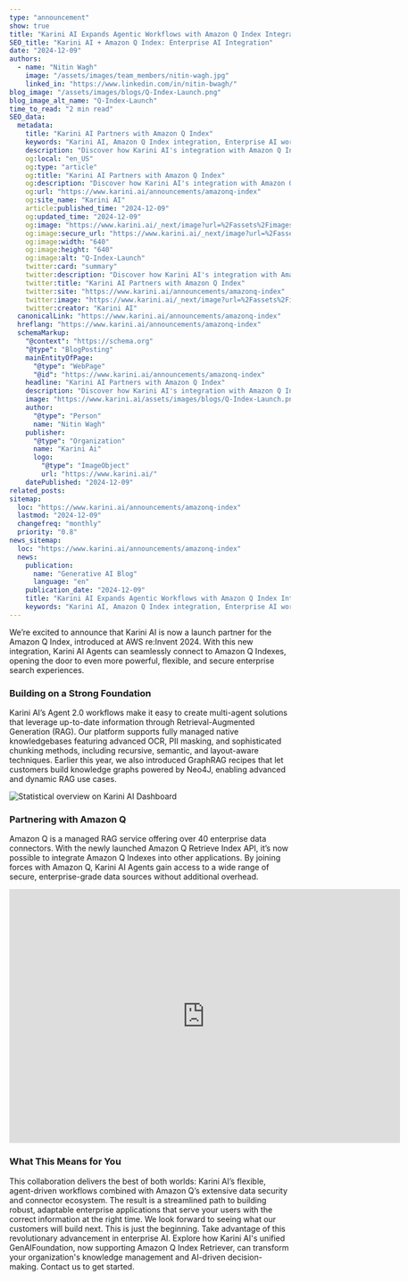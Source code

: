 ```yaml
---
type: "announcement"
show: true
title: "Karini AI Expands Agentic Workflows with Amazon Q Index Integration"
SEO_title: "Karini AI + Amazon Q Index: Enterprise AI Integration"
date: "2024-12-09"
authors:
  - name: "Nitin Wagh"
    image: "/assets/images/team_members/nitin-wagh.jpg"
    linked_in: "https://www.linkedin.com/in/nitin-bwagh/"
blog_image: "/assets/images/blogs/Q-Index-Launch.png"
blog_image_alt_name: "Q-Index-Launch"
time_to_read: "2 min read"
SEO_data:
  metadata:
    title: "Karini AI Partners with Amazon Q Index"
    keywords: "Karini AI, Amazon Q Index integration, Enterprise AI workflows, Retrieval-Augmented Generation (RAG), Enterprise knowledge management, Secure enterprise search"
    description: "Discover how Karini AI's integration with Amazon Q Index enhances enterprise search with advanced RAG workflows, secure connectors, and powerful AI-driven insights."
    og:local: "en_US"
    og:type: "article"
    og:title: "Karini AI Partners with Amazon Q Index"
    og:description: "Discover how Karini AI's integration with Amazon Q Index enhances enterprise search with advanced RAG workflows, secure connectors, and powerful AI-driven insights."
    og:url: "https://www.karini.ai/announcements/amazonq-index"
    og:site_name: "Karini AI"
    article:published_time: "2024-12-09"
    og:updated_time: "2024-12-09"
    og:image: "https://www.karini.ai/_next/image?url=%2Fassets%2Fimages%2Fblogs%2FGenAI_Visibility_with_Karini_AI.png&w=640&q=75"
    og:image:secure_url: "https://www.karini.ai/_next/image?url=%2Fassets%2Fimages%2Fblogs%2FGenAI_Visibility_with_Karini_AI.png&w=640&q=75"
    og:image:width: "640"
    og:image:height: "640"
    og:image:alt: "Q-Index-Launch"
    twitter:card: "summary"
    twitter:description: "Discover how Karini AI's integration with Amazon Q Index enhances enterprise search with advanced RAG workflows, secure connectors, and powerful AI-driven insights."
    twitter:title: "Karini AI Partners with Amazon Q Index"
    twitter:site: "https://www.karini.ai/announcements/amazonq-index"
    twitter:image: "https://www.karini.ai/_next/image?url=%2Fassets%2Fimages%2Fblogs%2FGenAI_Visibility_with_Karini_AI.png&w=640&q=75"
    twitter:creator: "Karini AI"
  canonicalLink: "https://www.karini.ai/announcements/amazonq-index"
  hreflang: "https://www.karini.ai/announcements/amazonq-index"
  schemaMarkup:
    "@context": "https://schema.org"
    "@type": "BlogPosting"
    mainEntityOfPage:
      "@type": "WebPage"
      "@id": "https://www.karini.ai/announcements/amazonq-index"
    headline: "Karini AI Partners with Amazon Q Index"
    description: "Discover how Karini AI's integration with Amazon Q Index enhances enterprise search with advanced RAG workflows, secure connectors, and powerful AI-driven insights."
    image: "https://www.karini.ai/assets/images/blogs/Q-Index-Launch.png"
    author:
      "@type": "Person"
      name: "Nitin Wagh"
    publisher:
      "@type": "Organization"
      name: "Karini Ai"
      logo:
        "@type": "ImageObject"
        url: "https://www.karini.ai/"
    datePublished: "2024-12-09"
related_posts:
sitemap:
  loc: "https://www.karini.ai/announcements/amazonq-index"
  lastmod: "2024-12-09"
  changefreq: "monthly"
  priority: "0.8"
news_sitemap:
  loc: "https://www.karini.ai/announcements/amazonq-index"
  news:
    publication:
      name: "Generative AI Blog"
      language: "en"
    publication_date: "2024-12-09"
    title: "Karini AI Expands Agentic Workflows with Amazon Q Index Integration"
    keywords: "Karini AI, Amazon Q Index integration, Enterprise AI workflows, Retrieval-Augmented Generation (RAG), Enterprise knowledge management, Secure enterprise search"
---
```


We’re excited to announce that Karini AI is now a launch partner for the Amazon Q Index, introduced at AWS re:Invent 2024. With this new integration, Karini AI Agents can seamlessly connect to Amazon Q Indexes, opening the door to even more powerful, flexible, and secure enterprise search experiences.

### Building on a Strong Foundation

Karini AI’s Agent 2.0 workflows make it easy to create multi-agent solutions that leverage up-to-date information through Retrieval-Augmented Generation (RAG). Our platform supports fully managed native knowledgebases featuring advanced OCR, PII masking, and sophisticated chunking methods, including recursive, semantic, and layout-aware techniques. Earlier this year, we also introduced GraphRAG recipes that let customers build knowledge graphs powered by Neo4J, enabling advanced and dynamic RAG use cases.

![Statistical overview on Karini AI Dashboard](/assets/images/blogs/Agent-2.0-fina.gif)

### Partnering with Amazon Q

Amazon Q is a managed RAG service offering over 40 enterprise data connectors. With the newly launched Amazon Q Retrieve Index API, it’s now possible to integrate Amazon Q Indexes into other applications. By joining forces with Amazon Q, Karini AI Agents gain access to a wide range of secure, enterprise-grade data sources without additional overhead.

<iframe width="700" height="455" src="https://www.youtube.com/embed/aKF4XUh65VE?si=cUoldV8rpd5d_bKf&amp;controls=0" title="Part 1: Creating a Knowlegebase" frameborder="0" allow="accelerometer; autoplay; clipboard-write; encrypted-media; gyroscope; picture-in-picture; web-share" referrerpolicy="strict-origin-when-cross-origin" allowfullscreen></iframe>

### What This Means for You

This collaboration delivers the best of both worlds: Karini AI’s flexible, agent-driven workflows combined with Amazon Q’s extensive data security and connector ecosystem. The result is a streamlined path to building robust, adaptable enterprise applications that serve your users with the correct information at the right time.
We look forward to seeing what our customers will build next. This is just the beginning.
Take advantage of this revolutionary advancement in enterprise AI. Explore how Karini AI's unified GenAIFoundation, now supporting Amazon Q Index Retriever, can transform your organization's knowledge management and AI-driven decision-making. Contact us to get started.
